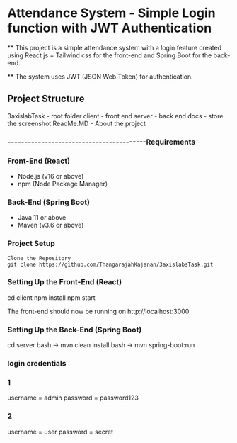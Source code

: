 # Attendance System - Simple Login function with JWT Authentication

**  This project is a simple attendance system with a login feature created using React js + Tailwind css for the front-end and Spring Boot for the back-end. 

** The system uses JWT (JSON Web Token) for authentication.

## Project Structure
3axislabTask - root folder
        client - front end
        server - back end
        docs - store the screenshot
        ReadMe.MD - About the project

### -----------------------------------------Requirements

### Front-End (React)
- Node.js (v16 or above)
- npm (Node Package Manager)

### Back-End (Spring Boot)
- Java 11 or above
- Maven (v3.6 or above)


### Project Setup
    Clone the Repository
    git clone https://github.com/ThangarajahKajanan/3axislabsTask.git

 
### Setting Up the Front-End (React)
cd client
npm install
npm start

The front-end should now be running on http://localhost:3000

### Setting Up the Back-End (Spring Boot)
cd server
bash -> mvn clean install
bash -> mvn spring-boot:run


###  login credentials
### 1
username = admin
password = password123
### 2
username = user
password = secret